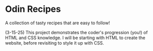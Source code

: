 # Odin Recipes
A collection of tasty recipes that are easy to follow!

(3-15-25) This project demonstrates the coder's progression (you!) of HTML and CSS knowledge.
I will be starting with HTML to create the website, before revisiting to style it up with CSS.